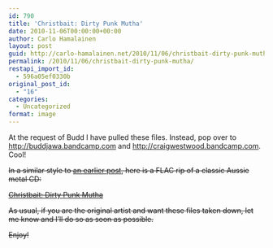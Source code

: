 ```yaml
---
id: 790
title: 'Christbait: Dirty Punk Mutha'
date: 2010-11-06T00:00:00+00:00
author: Carlo Hamalainen
layout: post
guid: http://carlo-hamalainen.net/2010/11/06/christbait-dirty-punk-mutha/
permalink: /2010/11/06/christbait-dirty-punk-mutha/
restapi_import_id:
  - 596a05ef0330b
original_post_id:
  - "16"
categories:
  - Uncategorized
format: image
---
```

At the request of Budd I have pulled these files. Instead, pop over to <http://buddjawa.bandcamp.com> and <http://craigwestwood.bandcamp.com>. Cool! 

<s>

In a similar style to [an earlier post](http://carlo-hamalainen.net/blog/?p=495), here is a FLAC rip of a classic Aussie metal CD:

[Christbait: Dirty Punk Mutha](http://carlo-hamalainen.net/music/Christbait/Dirty%20Punk%20Mutha/)

As usual, if you are the original artist and want these files taken down, let me know and I&#8217;ll do so as soon as possible.

Enjoy! </s>